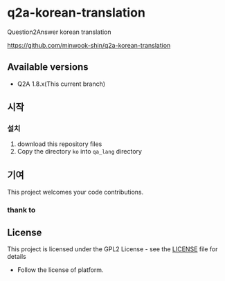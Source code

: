# q2a-korean-translation

Question2Answer korean translation

<https://github.com/minwook-shin/q2a-korean-translation>


## Available versions

* Q2A 1.8.x(This current branch)

## 시작

### 설치

1. download this repository files
1. Copy the directory ```ko``` into ```qa_lang``` directory

## 기여

This project welcomes your code contributions.

### thank to



## License

This project is licensed under the GPL2 License - see the [LICENSE]( 
LICENSE) file for details

* Follow the license of platform.

